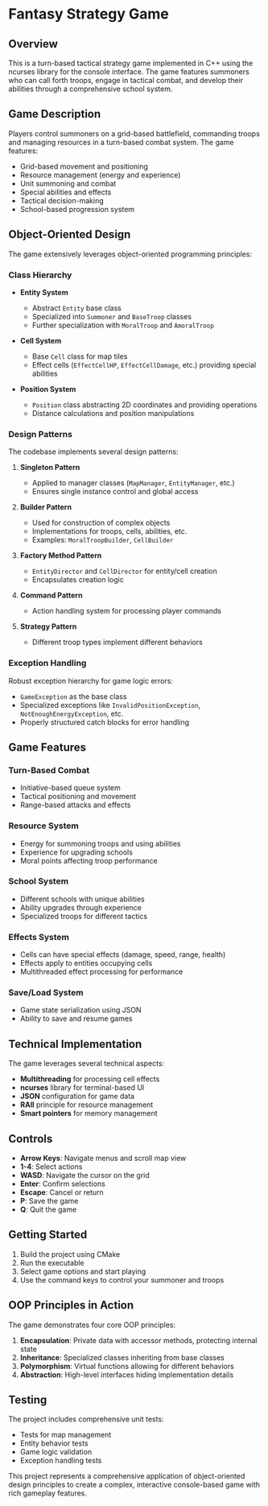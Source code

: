 # Fantasy Strategy Game

## Overview

This is a turn-based tactical strategy game implemented in C++ using the ncurses library for the console interface. The game features summoners who can call forth troops, engage in tactical combat, and develop their abilities through a comprehensive school system.

## Game Description

Players control summoners on a grid-based battlefield, commanding troops and managing resources in a turn-based combat system. The game features:

- Grid-based movement and positioning
- Resource management (energy and experience)
- Unit summoning and combat
- Special abilities and effects
- Tactical decision-making
- School-based progression system

## Object-Oriented Design

The game extensively leverages object-oriented programming principles:

### Class Hierarchy

- **Entity System**
  - Abstract `Entity` base class
  - Specialized into `Summoner` and `BaseTroop` classes
  - Further specialization with `MoralTroop` and `AmoralTroop`

- **Cell System**
  - Base `Cell` class for map tiles
  - Effect cells (`EffectCellHP`, `EffectCellDamage`, etc.) providing special abilities

- **Position System**
  - `Position` class abstracting 2D coordinates and providing operations
  - Distance calculations and position manipulations

### Design Patterns

The codebase implements several design patterns:

1. **Singleton Pattern**
   - Applied to manager classes (`MapManager`, `EntityManager`, etc.)
   - Ensures single instance control and global access

2. **Builder Pattern**
   - Used for construction of complex objects
   - Implementations for troops, cells, abilities, etc.
   - Examples: `MoralTroopBuilder`, `CellBuilder`

3. **Factory Method Pattern**
   - `EntityDirector` and `CellDirector` for entity/cell creation
   - Encapsulates creation logic

4. **Command Pattern**
   - Action handling system for processing player commands

5. **Strategy Pattern**
   - Different troop types implement different behaviors

### Exception Handling

Robust exception hierarchy for game logic errors:
- `GameException` as the base class
- Specialized exceptions like `InvalidPositionException`, `NotEnoughEnergyException`, etc.
- Properly structured catch blocks for error handling

## Game Features

### Turn-Based Combat
- Initiative-based queue system
- Tactical positioning and movement
- Range-based attacks and effects

### Resource System
- Energy for summoning troops and using abilities
- Experience for upgrading schools
- Moral points affecting troop performance

### School System
- Different schools with unique abilities
- Ability upgrades through experience
- Specialized troops for different tactics

### Effects System
- Cells can have special effects (damage, speed, range, health)
- Effects apply to entities occupying cells
- Multithreaded effect processing for performance

### Save/Load System
- Game state serialization using JSON
- Ability to save and resume games

## Technical Implementation

The game leverages several technical aspects:

- **Multithreading** for processing cell effects
- **ncurses** library for terminal-based UI
- **JSON** configuration for game data
- **RAII** principle for resource management
- **Smart pointers** for memory management

## Controls

- **Arrow Keys**: Navigate menus and scroll map view
- **1-4**: Select actions
- **WASD**: Navigate the cursor on the grid
- **Enter**: Confirm selections
- **Escape**: Cancel or return
- **P**: Save the game
- **Q**: Quit the game

## Getting Started

1. Build the project using CMake
2. Run the executable
3. Select game options and start playing
4. Use the command keys to control your summoner and troops

## OOP Principles in Action

The game demonstrates four core OOP principles:

1. **Encapsulation**: Private data with accessor methods, protecting internal state
2. **Inheritance**: Specialized classes inheriting from base classes
3. **Polymorphism**: Virtual functions allowing for different behaviors
4. **Abstraction**: High-level interfaces hiding implementation details

## Testing

The project includes comprehensive unit tests:
- Tests for map management
- Entity behavior tests
- Game logic validation
- Exception handling tests

This project represents a comprehensive application of object-oriented design principles to create a complex, interactive console-based game with rich gameplay features.